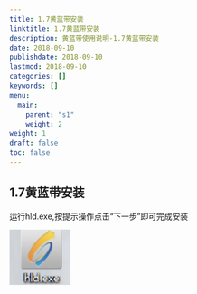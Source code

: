 ```yaml
---
title: 1.7黄蓝带安装
linktitle: 1.7黄蓝带安装
description: 黄蓝带使用说明-1.7黄蓝带安装
date: 2018-09-10
publishdate: 2018-09-10
lastmod: 2018-09-10
categories: []
keywords: []
menu:
  main:
    parent: "s1"
    weight: 2
weight: 1
draft: false
toc: false
---
```


## 1.7黄蓝带安装

运行hld.exe,按提示操作点击“下一步”即可完成安装



![](/assets/hld_install.png)

